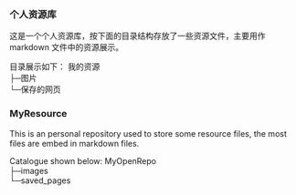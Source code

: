 ### 个人资源库
这是一个个人资源库，按下面的目录结构存放了一些资源文件，主要用作 markdown 文件中的资源展示。  

目录展示如下：
我的资源  
  ├─图片  
  └─保存的网页


### MyResource
This is an personal repository used to store some resource files, the most files are embed in markdown files.

Catalogue shown below:
MyOpenRepo  
  ├─images  
  └─saved_pages
